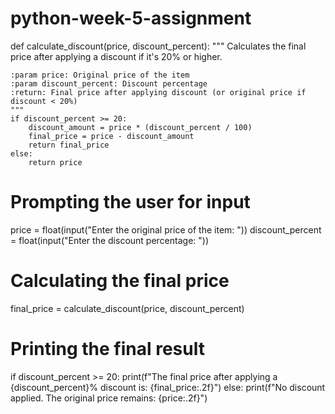 # python-week-5-assignment
def calculate_discount(price, discount_percent):
    """
    Calculates the final price after applying a discount if it's 20% or higher.
    
    :param price: Original price of the item
    :param discount_percent: Discount percentage
    :return: Final price after applying discount (or original price if discount < 20%)
    """
    if discount_percent >= 20:
        discount_amount = price * (discount_percent / 100)
        final_price = price - discount_amount
        return final_price
    else:
        return price

# Prompting the user for input
price = float(input("Enter the original price of the item: "))
discount_percent = float(input("Enter the discount percentage: "))

# Calculating the final price
final_price = calculate_discount(price, discount_percent)

# Printing the final result
if discount_percent >= 20:
    print(f"The final price after applying a {discount_percent}% discount is: {final_price:.2f}")
else:
    print(f"No discount applied. The original price remains: {price:.2f}")
